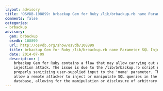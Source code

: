 ```yaml
---
layout: advisory
title: 'OSVDB-108899: brbackup Gem for Ruby /lib/brbackup.rb name Parameter SQL Injection'
comments: false
categories:
- brbackup
advisory:
  gem: brbackup
  osvdb: 108899
  url: http://osvdb.org/show/osvdb/108899
  title: brbackup Gem for Ruby /lib/brbackup.rb name Parameter SQL Injection
  date: 2014-07-09
  description: |
    brbackup Gem for Ruby contains a flaw that may allow carrying out an SQL
    injection attack. The issue is due to the /lib/brbackup.rb script not
    properly sanitizing user-supplied input to the 'name' parameter. This may
    allow a remote attacker to inject or manipulate SQL queries in the back-end
    database, allowing for the manipulation or disclosure of arbitrary data.
---
```

